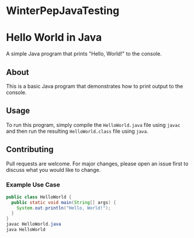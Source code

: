 # WinterPepJavaTesting
# Hello World in Java
A simple Java program that prints "Hello, World!" to the console.

## About
This is a basic Java program that demonstrates how to print output to the console.

## Usage
To run this program, simply compile the `HelloWorld.java` file using `javac` and then run the resulting `HelloWorld.class` file using `java`.

## Contributing
Pull requests are welcome. For major changes, please open an issue first to discuss what you would like to change.

### Example Use Case
```java
public class HelloWorld {
  public static void main(String[] args) {
    System.out.println("Hello, World!");
  }
}
javac HelloWorld.java
java HelloWorld

